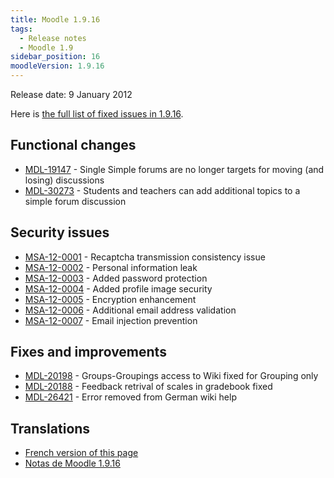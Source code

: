 ```yaml
---
title: Moodle 1.9.16
tags:
  - Release notes
  - Moodle 1.9
sidebar_position: 16
moodleVersion: 1.9.16
---
```


Release date: 9 January 2012

Here is [the full list of fixed issues in 1.9.16](http://moodle.atlassian.net/secure/IssueNavigator!executeAdvanced.jspa?jqlQuery=project+%3D+mdl+AND+resolution+%3D+fixed+AND+fixVersion+in+%28%221.9.16%22%29+ORDER+BY+priority+DESC&runQuery=true&clear=true).

## Functional changes

- [MDL-19147](https://moodle.atlassian.net/browse/MDL-19147) - Single Simple forums are no longer targets for moving (and losing) discussions
- [MDL-30273](https://moodle.atlassian.net/browse/MDL-30273) - Students and teachers can add additional topics to a simple forum discussion

## Security issues

- [MSA-12-0001](http://moodle.org/mod/forum/discuss.php?d=194008) - Recaptcha transmission consistency issue
- [MSA-12-0002](http://moodle.org/mod/forum/discuss.php?d=194009) - Personal information leak
- [MSA-12-0003](http://moodle.org/mod/forum/discuss.php?d=194011) - Added password protection
- [MSA-12-0004](http://moodle.org/mod/forum/discuss.php?d=194012) - Added profile image security
- [MSA-12-0005](http://moodle.org/mod/forum/discuss.php?d=194013) - Encryption enhancement
- [MSA-12-0006](http://moodle.org/mod/forum/discuss.php?d=194014) - Additional email address validation
- [MSA-12-0007](http://moodle.org/mod/forum/discuss.php?d=194015) - Email injection prevention

## Fixes and improvements

- [MDL-20198](https://moodle.atlassian.net/browse/MDL-20198) - Groups-Groupings access to Wiki fixed for Grouping only
- [MDL-20188](https://moodle.atlassian.net/browse/MDL-20188) - Feedback retrival of scales in gradebook fixed
- [MDL-26421](https://moodle.atlassian.net/browse/MDL-26421) - Error removed from German wiki help

## Translations

- [French version of this page](https://docs.moodle.org/19/fr/Notes_de_mise_à_jour_de_Moodle_1.9.16)
- [Notas de Moodle 1.9.16](https://docs.moodle.org/es/Notas_de_Moodle_1.9.16)

